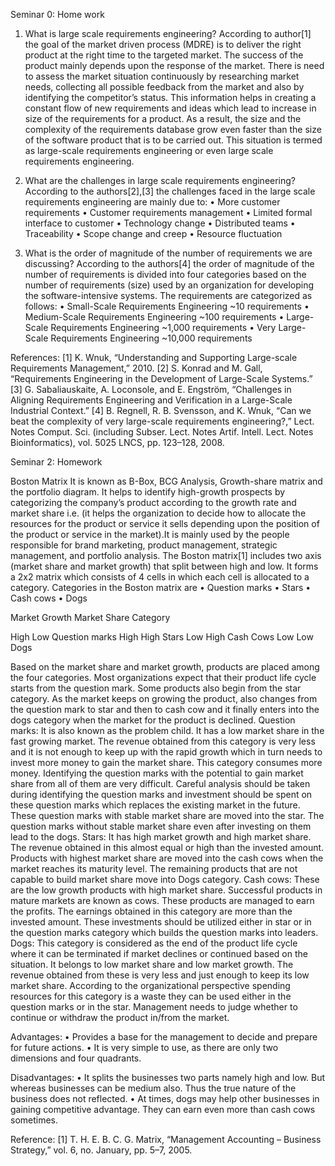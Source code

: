 
Seminar 0: Home work

1. What is large scale requirements engineering?
According to author[1] the goal of the market driven process (MDRE) is to deliver the right product at the right time to the targeted market. The success of the product mainly depends upon the response of the market. There is need to assess the market situation continuously by researching market needs, collecting all possible feedback from the market and also by identifying the competitor’s status. This information helps in creating a constant flow of new requirements and ideas which lead to increase in size of the requirements for a product. As a result, the size and the complexity of the requirements database grow even faster than the size of the software product that is to be carried out. This situation is termed as large-scale requirements engineering or even large scale requirements engineering.	

2. What are the challenges in large scale requirements engineering?
	According to the authors[2],[3] the challenges faced in the large scale requirements engineering are mainly due to:
•	More customer requirements
•	Customer requirements management
•	Limited formal interface to customer
•	Technology change
•	Distributed teams
•	Traceability
•	Scope change and creep
•	Resource fluctuation

3. What is the order of magnitude of the number of requirements we are discussing?
	According to the authors[4] the order of magnitude of the number of requirements is divided into four categories based on the number of requirements (size) used by an organization for developing the software-intensive systems. The requirements are categorized as follows:
•	Small-Scale Requirements Engineering		~10	   requirements
•	Medium-Scale Requirements Engineering		~100	   requirements
•	Large-Scale Requirements Engineering		~1,000	   requirements
•	Very Large-Scale Requirements Engineering	~10,000  requirements

References:
[1]	K. Wnuk, “Understanding and Supporting Large-scale Requirements Management,” 2010.
[2]	S. Konrad and M. Gall, “Requirements Engineering in the Development of Large-Scale Systems.”
[3]	G. Sabaliauskaite, A. Loconsole, and E. Engström, “Challenges in Aligning Requirements Engineering and Verification in a Large-Scale Industrial Context.”
[4]	B. Regnell, R. B. Svensson, and K. Wnuk, “Can we beat the complexity of very large-scale requirements engineering?,” Lect. Notes Comput. Sci. (including Subser. Lect. Notes Artif. Intell. Lect. Notes Bioinformatics), vol. 5025 LNCS, pp. 123–128, 2008.

Seminar 2: Homework

Boston Matrix
It is known as B-Box, BCG Analysis, Growth-share matrix and the portfolio diagram. It helps to identify high-growth prospects by categorizing the company’s product according to the growth rate and market share i.e. (it helps the organization to decide how to allocate the resources for the product or service it sells depending upon the position of the product or service in the market).It is mainly used by the people responsible for brand marketing, product management, strategic management, and portfolio analysis.
The Boston matrix[1] includes two axis (market share and market growth) that split between high and low. It forms a 2x2 matrix which consists of 4 cells in which each cell is allocated to a category. Categories in the Boston matrix are 
•	Question marks
•	Stars
•	Cash cows
•	Dogs

Market Growth			Market Share			Category

High			     		Low				        Question marks
High			    		High			      	Stars
Low				      	High			       	Cash Cows
Low				      	Low				        Dogs

Based on the market share and market growth, products are placed among the four categories. Most organizations expect that their product life cycle starts from the question mark. Some products also begin from the star category. As the market keeps on growing the product, also changes from the question mark to star and then to cash cow and it finally enters into the dogs category when the market for the product is declined.
Question marks:
It is also known as the problem child. It has a low market share in the fast growing market. The revenue obtained from this category is very less and it is not enough to keep up with the rapid growth which in turn needs to invest more money to gain the market share. This category consumes more money.
Identifying the question marks with the potential to gain market share from all of them are very difficult. Careful analysis should be taken during identifying the question marks and investment should be spent on these question marks which replaces the existing market in the future. These question marks with stable market share are moved into the star. The question marks without stable market share even after investing on them lead to the dogs.
Stars: 
It has high market growth and high market share. The revenue obtained in this almost equal or high than the invested amount. Products with highest market share are moved into the cash cows when the market reaches its maturity level. The remaining products that are not capable to build market share move into Dogs category.
Cash cows: 
These are the low growth products with high market share. Successful products in mature markets are known as cows. These products are managed to earn the profits. The earnings obtained in this category are more than the invested amount. These investments should be utilized either in star or in the question marks category which builds the question marks into leaders. 
Dogs: 
This category is considered as the end of the product life cycle where it can be terminated if market declines or continued based on the situation. It belongs to low market share and low market growth. The revenue obtained from these is very less and just enough to keep its low market share. According to the organizational perspective spending resources for this category is a waste they can be used either in the question marks or in the star. Management needs to judge whether to continue or withdraw the product in/from the market.

Advantages:	
•	Provides a base for the management to decide and prepare for future actions.
•	It is very simple to use, as there are only two dimensions and four quadrants.

Disadvantages:
•	It splits the businesses two parts namely high and low. But whereas businesses can be medium also. Thus the true nature of the business does not reflected.
•	At times, dogs may help other businesses in gaining competitive advantage. They can earn even more than cash cows sometimes. 

Reference:
[1]	T. H. E. B. C. G. Matrix, “Management Accounting – Business Strategy,” vol. 6, no. January, pp. 5–7, 2005.
